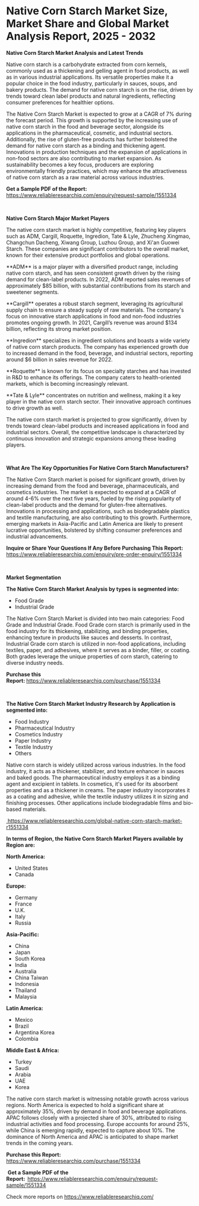 <p><h1>Native Corn Starch Market Size, Market Share and Global Market Analysis Report, 2025 - 2032</h1></p><p><strong>Native Corn Starch Market Analysis and Latest Trends</strong></p>
<p><p>Native corn starch is a carbohydrate extracted from corn kernels, commonly used as a thickening and gelling agent in food products, as well as in various industrial applications. Its versatile properties make it a popular choice in the food industry, particularly in sauces, soups, and bakery products. The demand for native corn starch is on the rise, driven by trends toward clean label products and natural ingredients, reflecting consumer preferences for healthier options.</p><p>The Native Corn Starch Market is expected to grow at a CAGR of 7% during the forecast period. This growth is supported by the increasing use of native corn starch in the food and beverage sector, alongside its applications in the pharmaceutical, cosmetic, and industrial sectors. Additionally, the rise of gluten-free products has further bolstered the demand for native corn starch as a binding and thickening agent. Innovations in production techniques and the expansion of applications in non-food sectors are also contributing to market expansion. As sustainability becomes a key focus, producers are exploring environmentally friendly practices, which may enhance the attractiveness of native corn starch as a raw material across various industries.</p></p>
<p><strong>Get a Sample PDF of the Report:&nbsp;</strong> <a href="https://www.reliableresearchiq.com/enquiry/request-sample/1551334?utm_campaign=2265&utm_medium=2&utm_source=Github&utm_content=ia&utm_term=07042025&utm_id=native-corn-starch">https://www.reliableresearchiq.com/enquiry/request-sample/1551334</a></p>
<p>&nbsp;</p>
<p><strong>Native Corn Starch Major Market Players</strong></p>
<p><p>The native corn starch market is highly competitive, featuring key players such as ADM, Cargill, Roquette, Ingredion, Tate & Lyle, Zhucheng Xingmao, Changchun Dacheng, Xiwang Group, Luzhou Group, and Xi'an Guowei Starch. These companies are significant contributors to the overall market, known for their extensive product portfolios and global operations.</p><p>**ADM** is a major player with a diversified product range, including native corn starch, and has seen consistent growth driven by the rising demand for clean-label products. In 2022, ADM reported sales revenues of approximately $85 billion, with substantial contributions from its starch and sweetener segments.</p><p>**Cargill** operates a robust starch segment, leveraging its agricultural supply chain to ensure a steady supply of raw materials. The company's focus on innovative starch applications in food and non-food industries promotes ongoing growth. In 2021, Cargill’s revenue was around $134 billion, reflecting its strong market position.</p><p>**Ingredion** specializes in ingredient solutions and boasts a wide variety of native corn starch products. The company has experienced growth due to increased demand in the food, beverage, and industrial sectors, reporting around $6 billion in sales revenue for 2022.</p><p>**Roquette** is known for its focus on specialty starches and has invested in R&D to enhance its offerings. The company caters to health-oriented markets, which is becoming increasingly relevant. </p><p>**Tate & Lyle** concentrates on nutrition and wellness, making it a key player in the native corn starch sector. Their innovative approach continues to drive growth as well.</p><p>The native corn starch market is projected to grow significantly, driven by trends toward clean-label products and increased applications in food and industrial sectors. Overall, the competitive landscape is characterized by continuous innovation and strategic expansions among these leading players.</p></p>
<p>&nbsp;</p>
<p><strong>What Are The Key Opportunities For Native Corn Starch Manufacturers?</strong></p>
<p><p>The Native Corn Starch market is poised for significant growth, driven by increasing demand from the food and beverage, pharmaceuticals, and cosmetics industries. The market is expected to expand at a CAGR of around 4-6% over the next five years, fueled by the rising popularity of clean-label products and the demand for gluten-free alternatives. Innovations in processing and applications, such as biodegradable plastics and textile manufacturing, are also contributing to this growth. Furthermore, emerging markets in Asia-Pacific and Latin America are likely to present lucrative opportunities, bolstered by shifting consumer preferences and industrial advancements.</p></p>
<p><strong>Inquire or Share Your Questions If Any Before Purchasing This Report:</strong> <a href="https://www.reliableresearchiq.com/enquiry/pre-order-enquiry/1551334?utm_campaign=2265&utm_medium=2&utm_source=Github&utm_content=ia&utm_term=07042025&utm_id=native-corn-starch">https://www.reliableresearchiq.com/enquiry/pre-order-enquiry/1551334</a></p>
<p>&nbsp;</p>
<p><strong>Market Segmentation</strong></p>
<p><strong>The Native Corn Starch Market Analysis by types is segmented into:</strong></p>
<p><ul><li>Food Grade</li><li>Industrial Grade</li></ul></p>
<p><p>The Native Corn Starch Market is divided into two main categories: Food Grade and Industrial Grade. Food Grade corn starch is primarily used in the food industry for its thickening, stabilizing, and binding properties, enhancing texture in products like sauces and desserts. In contrast, Industrial Grade corn starch is utilized in non-food applications, including textiles, paper, and adhesives, where it serves as a binder, filler, or coating. Both grades leverage the unique properties of corn starch, catering to diverse industry needs.</p></p>
<p><strong>Purchase this Report:&nbsp;</strong><a href="https://www.reliableresearchiq.com/purchase/1551334?utm_campaign=2265&utm_medium=2&utm_source=Github&utm_content=ia&utm_term=07042025&utm_id=native-corn-starch">https://www.reliableresearchiq.com/purchase/1551334</a></p>
<p>&nbsp;</p>
<p><strong>The Native Corn Starch Market Industry Research by Application is segmented into:</strong></p>
<p><ul><li>Food Industry</li><li>Pharmaceutical Industry</li><li>Cosmetics Industry</li><li>Paper Industry</li><li>Textile Industry</li><li>Others</li></ul></p>
<p><p>Native corn starch is widely utilized across various industries. In the food industry, it acts as a thickener, stabilizer, and texture enhancer in sauces and baked goods. The pharmaceutical industry employs it as a binding agent and excipient in tablets. In cosmetics, it's used for its absorbent properties and as a thickener in creams. The paper industry incorporates it as a coating and adhesive, while the textile industry utilizes it in sizing and finishing processes. Other applications include biodegradable films and bio-based materials.</p></p>
<p><a href="https://www.reliableresearchiq.com/global-native-corn-starch-market-r1551334?utm_campaign=2265&utm_medium=2&utm_source=Github&utm_content=ia&utm_term=07042025&utm_id=native-corn-starch">&nbsp;https://www.reliableresearchiq.com/global-native-corn-starch-market-r1551334</a></p>
<p><strong>In terms of Region, the Native Corn Starch Market Players available by Region are:</strong></p>
<p>
    <p> <strong> North America: </strong>
        <ul>
            <li>United States</li>
            <li>Canada</li>
        </ul>
        </p> 
    <p> <strong> Europe: </strong>
        <ul>
            <li>Germany</li>
            <li>France</li>
            <li>U.K.</li>
            <li>Italy</li>
            <li>Russia</li>
        </ul>
        </p> 
    <p> <strong> Asia-Pacific: </strong>
        <ul>
            <li>China</li>
            <li>Japan</li>
            <li>South Korea</li>
            <li>India</li>
            <li>Australia</li>
            <li>China Taiwan</li>
            <li>Indonesia</li>
            <li>Thailand</li>
            <li>Malaysia</li>
        </ul>
        </p> 
    <p> <strong> Latin America: </strong>
        <ul>
            <li>Mexico</li>
            <li>Brazil</li>
            <li>Argentina Korea</li>
            <li>Colombia</li>
        </ul>
        </p> 
    <p> <strong> Middle East & Africa: </strong>
        <ul>
            <li>Turkey</li>
            <li>Saudi</li>
            <li>Arabia</li>
            <li>UAE</li>
            <li>Korea</li>
        </ul>
    </p>
    </p>
<p><p>The native corn starch market is witnessing notable growth across various regions. North America is expected to hold a significant share at approximately 35%, driven by demand in food and beverage applications. APAC follows closely with a projected share of 30%, attributed to rising industrial activities and food processing. Europe accounts for around 25%, while China is emerging rapidly, expected to capture about 10%. The dominance of North America and APAC is anticipated to shape market trends in the coming years.</p></p>
<p><strong>Purchase this Report: </strong><a href="https://www.reliableresearchiq.com/purchase/1551334?utm_campaign=2265&utm_medium=2&utm_source=Github&utm_content=ia&utm_term=07042025&utm_id=native-corn-starch">https://www.reliableresearchiq.com/purchase/1551334</a></p>
<p>&nbsp;<strong>Get a Sample PDF of the Report:&nbsp;&nbsp;</strong><a href="https://www.reliableresearchiq.com/enquiry/request-sample/1551334?utm_campaign=2265&utm_medium=2&utm_source=Github&utm_content=ia&utm_term=07042025&utm_id=native-corn-starch">https://www.reliableresearchiq.com/enquiry/request-sample/1551334</a></p>
<p><strong></strong></p>
<p>Check more reports on <a href="https://www.reliableresearchiq.com/?utm_campaign=2265&utm_medium=2&utm_source=Github&utm_content=ia&utm_term=07042025&utm_id=native-corn-starch">https://www.reliableresearchiq.com/</a></p>